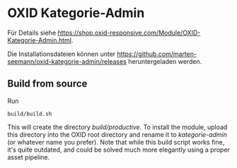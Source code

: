 # OXID Kategorie-Admin

Für Details siehe https://shop.oxid-responsive.com/Module/OXID-Kategorie-Admin.html.

Die Installationsdateien können unter https://github.com/marten-seemann/oxid-kategorie-admin/releases heruntergeladen werden.

## Build from source

Run

```
build/build.sh
```

This will create the directory *build/productive*. To install the module, upload this directory into the OXID root directory and rename it to *kategorie-admin* (or whatever name you prefer).
Note that while this build script works fine, it's quite outdated, and could be solved much more elegantly using a proper asset pipeline.
